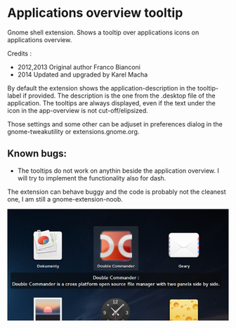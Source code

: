 Applications overview tooltip
====================================

Gnome shell extension. Shows a tooltip over applications icons on applications overview.

Credits :
- 2012,2013 Original author Franco Bianconi
- 2014 Updated and upgraded by Karel Macha

By default the extension shows the application-description in the tooltip-label if provided. The description is the one from the .desktop file of the application. The tooltips are always displayed, even if the text under the icon in the app-overview is not cut-off/elipsized.

Those settings and some other can be adjuset in preferences dialog in the gnome-tweakutility or extensions.gnome.org.

## Known bugs:

* The tooltips do not work on anythin beside the application overview. I will try to implement the functionality also for dash.

The extension can behave buggy and the code is probably not the cleanest one, I am still a gnome-extension-noob.

![Alt text](./screenshot.png "Here is how it looks like")

